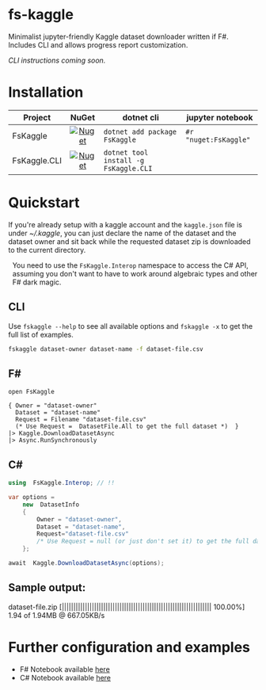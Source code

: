 # fs-kaggle
Minimalist jupyter-friendly Kaggle dataset downloader written if F#. Includes CLI and allows progress report customization.

*CLI instructions coming soon.*
# Installation
|Project|NuGet|dotnet cli|jupyter notebook|
| ------------- |:-------------:| ----- | --- |
| FsKaggle      | [![Nuget](https://img.shields.io/nuget/v/AresLazarus.FsKaggle)](https://www.nuget.org/packages/FsKaggle/)|`dotnet add package FsKaggle`|`#r "nuget:FsKaggle"`|
| FsKaggle.CLI  | [![Nuget](https://img.shields.io/nuget/v/FsKaggle.CLI)](https://www.nuget.org/packages/FsKaggle.CLI/)| `dotnet tool install -g FsKaggle.CLI` ||

# Quickstart
If you're already setup with a kaggle account and the <code>kaggle.json</code> file is under *~/.kaggle*, you can just declare the name of the dataset and the dataset owner and sit back while the requested dataset zip is downloaded to the current directory.

<div class="alert alert-info" style="display:flex; align-items: center"><i class="fa fa-exclamation-triangle fa-2x" style="margin: .3em"></i> <span>You need to use the <code>FsKaggle.Interop</code> namespace to access the C# API, assuming you don't want to have to work around algebraic types and other F# dark magic.</span></div>

## CLI
Use `fskaggle --help` to see all available options and `fskaggle -x` to get the full list of examples.
```bash
fskaggle dataset-owner dataset-name -f dataset-file.csv
```

## F#
```F#
open FsKaggle

{ Owner = "dataset-owner"
  Dataset = "dataset-name"
  Request = Filename "dataset-file.csv" 
  (* Use Request =  DatasetFile.All to get the full dataset *)  }
|> Kaggle.DownloadDatasetAsync  
|> Async.RunSynchronously
```
## C#   
```C#
using  FsKaggle.Interop; // !!

var options = 
    new  DatasetInfo 
    { 
        Owner = "dataset-owner", 
        Dataset = "dataset-name", 
        Request="dataset-file.csv" 
        /* Use Request = null (or just don't set it) to get the full dataset */
    };

await  Kaggle.DownloadDatasetAsync(options);
```

## Sample output:
dataset-file.zip [||||||||||||||||||||||||||||||||||||||||||||||||||||||||||||||||| 100.00%] 1.94 of 1.94MB @ 667.05KB/s

# Further configuration and examples

* F# Notebook available [here](https://github.com/SpaceAntelope/fs-kaggle/blob/master/Notebooks/F%23%20Example.ipynb)
* C# Notebook available [here](https://github.com/SpaceAntelope/fs-kaggle/blob/master/Notebooks/C%23%20Example.ipynb)
